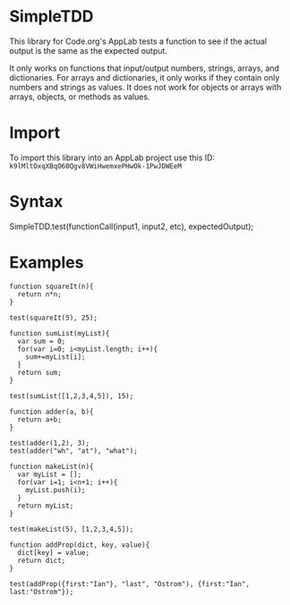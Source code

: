 # SimpleTDD
This library for Code.org's AppLab tests a function to see if the actual output is the same as the expected output. 

It only works on functions that input/output numbers, strings, arrays, and dictionaries. For arrays and dictionaries, it only works if they contain only numbers and strings as values. It does not work for objects or arrays with arrays, objects, or methods as values.

# Import

To import this library into an AppLab project use this ID:
`k9lMltOxqXBqO60Qgv8VWiHwemxePHwOk-1PwJDWEeM`

# Syntax

SimpleTDD.test(functionCall(input1, input2, etc), expectedOutput);


# Examples

```
function squareIt(n){
  return n*n;
}

test(squareIt(5), 25);
```

```
function sumList(myList){
  var sum = 0;
  for(var i=0; i<myList.length; i++){
    sum+=myList[i];
  }
  return sum;
}

test(sumList([1,2,3,4,5]), 15);
```

```
function adder(a, b){
  return a+b;
}

test(adder(1,2), 3);
test(adder("wh", "at"), "what");
```

```
function makeList(n){
  var myList = [];
  for(var i=1; i<n+1; i++){
    myList.push(i);
  }
  return myList;
}

test(makeList(5), [1,2,3,4,5]);
```

```
function addProp(dict, key, value){
  dict[key] = value;
  return dict;
}

test(addProp({first:"Ian"}, "last", "Ostrom"), {first:"Ian", last:"Ostrom"});
```

